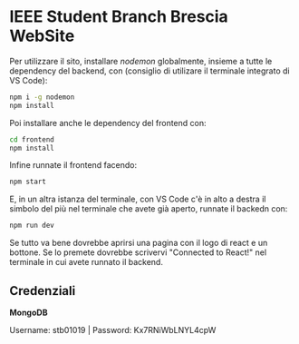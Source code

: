 # IEEE Student Branch Brescia WebSite

Per utilizzare il sito, installare _nodemon_ globalmente, insieme a tutte le dependency del backend, con (consiglio di utilizare il terminale integrato di VS Code):



```bash
npm i -g nodemon
npm install
```

Poi installare anche le dependency del frontend con:

```bash
cd frontend
npm install
```

Infine runnate il frontend facendo:

```bash
npm start
```

E, in un altra istanza del terminale, con VS Code c'è in alto a destra il simbolo del più nel terminale che avete già aperto, runnate il backedn con:

```bash
npm run dev
```

Se tutto va bene dovrebbe aprirsi una pagina con il logo di react e un bottone. Se lo premete dovrebbe scrivervi "Connected to React!" nel terminale in cui avete runnato il backend.

## Credenziali

__MongoDB__

Username: stb01019 | Password: Kx7RNiWbLNYL4cpW
